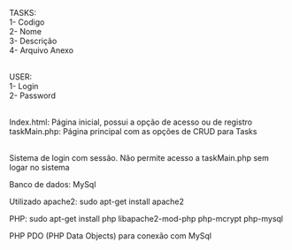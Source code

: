 TASKS:<br />
    1- Codigo<br />
    2- Nome<br />
    3- Descrição<br />
    4- Arquivo Anexo<br />
<br />

USER:<br />
    1- Login<br />
    2- Password<br />
<br />

Index.html: Página inicial, possui a opção de acesso ou de registro<br />
taskMain.php: Página principal com as opções de CRUD para Tasks<br />
<br />

Sistema de login com sessão. Não permite acesso a taskMain.php sem logar no sistema<br />

Banco de dados: MySql <br />

Utilizado apache2: sudo apt-get install apache2 <br />

PHP: sudo apt-get install php libapache2-mod-php php-mcrypt php-mysql  <br />

PHP PDO (PHP Data Objects) para conexão com MySql

